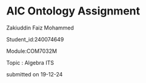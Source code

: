# AIC Ontology Assignment
Zakiuddin Faiz Mohammed

Student_id:240074649

Module:COM7032M

Topic : Algebra ITS

submitted on  19-12-24
